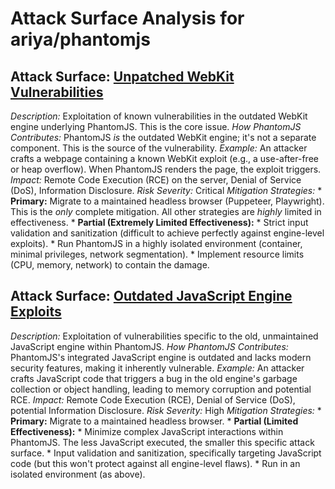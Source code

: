 # Attack Surface Analysis for ariya/phantomjs

## Attack Surface: [Unpatched WebKit Vulnerabilities](./attack_surfaces/unpatched_webkit_vulnerabilities.md)

*Description:* Exploitation of known vulnerabilities in the outdated WebKit engine underlying PhantomJS.  This is the core issue.
*How PhantomJS Contributes:* PhantomJS *is* the outdated WebKit engine; it's not a separate component.  This is the source of the vulnerability.
*Example:* An attacker crafts a webpage containing a known WebKit exploit (e.g., a use-after-free or heap overflow).  When PhantomJS renders the page, the exploit triggers.
*Impact:* Remote Code Execution (RCE) on the server, Denial of Service (DoS), Information Disclosure.
*Risk Severity:* Critical
*Mitigation Strategies:*
    *   **Primary:** Migrate to a maintained headless browser (Puppeteer, Playwright). This is the *only* complete mitigation.  All other strategies are *highly* limited in effectiveness.
    *   **Partial (Extremely Limited Effectiveness):**
        *   Strict input validation and sanitization (difficult to achieve perfectly against engine-level exploits).
        *   Run PhantomJS in a highly isolated environment (container, minimal privileges, network segmentation).
        *   Implement resource limits (CPU, memory, network) to contain the damage.

## Attack Surface: [Outdated JavaScript Engine Exploits](./attack_surfaces/outdated_javascript_engine_exploits.md)

*Description:* Exploitation of vulnerabilities specific to the old, unmaintained JavaScript engine within PhantomJS.
*How PhantomJS Contributes:* PhantomJS's integrated JavaScript engine is outdated and lacks modern security features, making it inherently vulnerable.
*Example:* An attacker crafts JavaScript code that triggers a bug in the old engine's garbage collection or object handling, leading to memory corruption and potential RCE.
*Impact:* Remote Code Execution (RCE), Denial of Service (DoS), potential Information Disclosure.
*Risk Severity:* High
*Mitigation Strategies:*
    *   **Primary:** Migrate to a maintained headless browser.
    *   **Partial (Limited Effectiveness):**
        *   Minimize complex JavaScript interactions within PhantomJS.  The less JavaScript executed, the smaller this specific attack surface.
        *   Input validation and sanitization, specifically targeting JavaScript code (but this won't protect against all engine-level flaws).
        *   Run in an isolated environment (as above).

